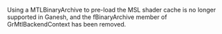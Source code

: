 Using a MTLBinaryArchive to pre-load the MSL shader cache is no longer
supported in Ganesh, and the fBinaryArchive member of GrMtlBackendContext
has been removed.